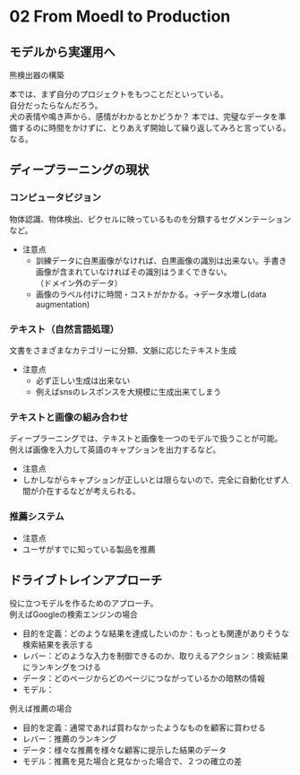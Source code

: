 # 02 From Moedl to Production
## モデルから実運用へ

熊検出器の構築  

本では、まず自分のプロジェクトをもつことだといっている。  
自分だったらなんだろう。  
犬の表情や鳴き声から、感情がわかるとかどうか？
本では、完璧なデータを準備するのに時間をかけずに、とりあえず開始して繰り返してみろと言っている。  
なる。  

## ディープラーニングの現状

### コンピュータビジョン
物体認識、物体検出、ピクセルに映っているものを分類するセグメンテーションなど。  
* 注意点
  * 訓練データに白黒画像がなければ、白黒画像の識別は出来ない。手書き画像が含まれていなければその識別はうまくできない。  
（ドメイン外のデータ） 
  * 画像のラベル付けに時間・コストがかかる。→データ水増し(data augmentation)
### テキスト（自然言語処理）
文書をさまざまなカテゴリーに分類、文脈に応じたテキスト生成
* 注意点
  * 必ず正しい生成は出来ない
  * 例えばsnsのレスポンスを大規模に生成出来てしまう
### テキストと画像の組み合わせ
ディープラーニングでは、テキストと画像を一つのモデルで扱うことが可能。  
例えば画像を入力して英語のキャプションを出力するなど。
* 注意点
 * しかしながらキャプションが正しいとは限らないので、完全に自動化せず人間が介在するなどが考えられる。
### 推薦システム
* 注意点
 * ユーザがすでに知っている製品を推薦

## ドライブトレインアプローチ
役に立つモデルを作るためのアプローチ。  
例えばGoogleの検索エンジンの場合
* 目的を定義：どのような結果を達成したいのか：もっとも関連がありそうな検索結果を表示する
* レバー：どのような入力を制御できるのか、取りえるアクション：検索結果にランキングをつける
* データ：どのページからどのページにつながっているかの暗黙の情報
* モデル：

例えば推薦の場合
* 目的を定義：通常であれば買わなかったようなものを顧客に買わせる
* レバー：推薦のランキング
* データ：様々な推薦を様々な顧客に提示した結果のデータ
* モデル：推薦を見た場合と見なかった場合で、２つの確立の差





